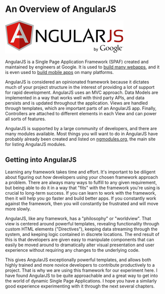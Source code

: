 # An Overview of AngularJS

![AngularJS Logo (by Google)](img/angularjs_lg.png)

AngularJS is a Single Page Application Framework (SPAF) created and maintained by engineers at Google. It is used to [build many webapps](https://builtwith.angularjs.org/), and it is even used to [build mobile apps](http://showcase.ionicframework.com/) on many platforms.

AngularJS is considered an opinionated framework because it dictates much of your project structure in the interest of providing a lot of support for rapid development. AngularJS uses an MVC approach. Data Models are implemented in a way that works well with third party APIs, and data persists and is updated throughout the application. Views are handled through templates, which are important parts of an AngularJS app. Finally, Controllers are attached to different elements in each View and can power all sorts of features.

AngularJS is supported by a large community of developers, and there are many modules available. Most things you will want to do in AngularJS have probably already been created and listed on [ngmodules.org](http://ngmodules.org/), the main site for listing AngularJS modules.

## Getting into AngularJS
Learning any framework takes time and effort. It's important to be diligent about figuring out *how* developers using your chosen framework approach a problem. There are always many ways to fulfill to any given requirement, but being able to do it in a way that "fits" with the framework you're using is crucial to long-term success. If you can learn to work with the framework, then it will help you go faster and build better apps. If you constantly work against the framework, then you will constantly be frustrated and will move more slowly.

AngularJS, like any framework, has a "philosophy" or "worldview". That view is centered around powerful templates, revealing functionality through custom HTML elements ("Directives"), keeping data streaming through the system, and keeping logic contained in discrete locations. The end result of this is that developers are given easy to manipulate components that can easily be moved around to dramatically alter visual presentation and user experience without requiring any changes to the underlying code.

This gives AngularJS exceptionally powerful templates, and allows both highly trained and more novice developers to contribute productively to a project. That is why we are using this framework for our experiment here. I have found AngularJS to be quite approachable and a great way to get into the world of dynamic Single Page Applications. I hope you have a similarly good experience experimenting with it through the next several chapters.